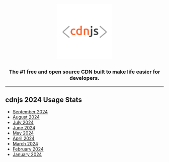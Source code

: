 <h1 align="center">
    <a href="https://cdnjs.com"><img src="https://raw.githubusercontent.com/cdnjs/brand/master/logo/standard/dark-512.png" width="175px" alt="< cdnjs >"></a>
</h1>
 
<h3 align="center">The #1 free and open source CDN built to make life easier for developers.</h3>

---

## cdnjs 2024 Usage Stats

* [September 2024](cdnjs_September_2024.md)
* [August 2024](cdnjs_August_2024.md)
* [July 2024](cdnjs_July_2024.md)
* [June 2024](cdnjs_June_2024.md)
* [May 2024](cdnjs_May_2024.md)
* [April 2024](cdnjs_April_2024.md)
* [March 2024](cdnjs_March_2024.md)
* [February 2024](cdnjs_February_2024.md)
* [January 2024](cdnjs_January_2024.md)
